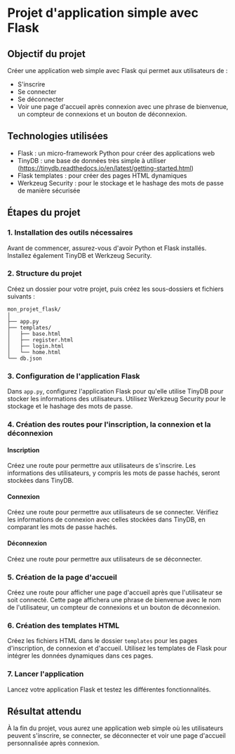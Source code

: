 # Projet d'application simple avec Flask

## Objectif du projet

Créer une application web simple avec Flask qui permet aux utilisateurs de :

- S'inscrire
- Se connecter
- Se déconnecter
- Voir une page d'accueil après connexion avec une phrase de bienvenue, un compteur de connexions et un bouton de déconnexion.

## Technologies utilisées

- Flask : un micro-framework Python pour créer des applications web
- TinyDB : une base de données très simple à utiliser (https://tinydb.readthedocs.io/en/latest/getting-started.html)
- Flask templates : pour créer des pages HTML dynamiques
- Werkzeug Security : pour le stockage et le hashage des mots de passe de manière sécurisée

## Étapes du projet

### 1. Installation des outils nécessaires

Avant de commencer, assurez-vous d'avoir Python et Flask installés. Installez également TinyDB et Werkzeug Security.

### 2. Structure du projet

Créez un dossier pour votre projet, puis créez les sous-dossiers et fichiers suivants :

```plaintext
mon_projet_flask/
│
├── app.py
├── templates/
│   ├── base.html
│   ├── register.html
│   ├── login.html
│   └── home.html
└── db.json
```

### 3. Configuration de l'application Flask

Dans `app.py`, configurez l'application Flask pour qu'elle utilise TinyDB pour stocker les informations des utilisateurs. Utilisez Werkzeug Security pour le stockage et le hashage des mots de passe.

### 4. Création des routes pour l'inscription, la connexion et la déconnexion

#### Inscription

Créez une route pour permettre aux utilisateurs de s'inscrire. Les informations des utilisateurs, y compris les mots de passe hachés, seront stockées dans TinyDB.

#### Connexion

Créez une route pour permettre aux utilisateurs de se connecter. Vérifiez les informations de connexion avec celles stockées dans TinyDB, en comparant les mots de passe hachés.

#### Déconnexion

Créez une route pour permettre aux utilisateurs de se déconnecter.

### 5. Création de la page d'accueil

Créez une route pour afficher une page d'accueil après que l'utilisateur se soit connecté. Cette page affichera une phrase de bienvenue avec le nom de l'utilisateur, un compteur de connexions et un bouton de déconnexion.

### 6. Création des templates HTML

Créez les fichiers HTML dans le dossier `templates` pour les pages d'inscription, de connexion et d'accueil. Utilisez les templates de Flask pour intégrer les données dynamiques dans ces pages.

### 7. Lancer l'application

Lancez votre application Flask et testez les différentes fonctionnalités.

## Résultat attendu

À la fin du projet, vous aurez une application web simple où les utilisateurs peuvent s'inscrire, se connecter, se déconnecter et voir une page d'accueil personnalisée après connexion.

